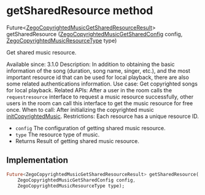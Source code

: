 


# getSharedResource method








Future&lt;[ZegoCopyrightedMusicGetSharedResourceResult](../../zego_uikit_prebuilt_live_audio_room/ZegoCopyrightedMusicGetSharedResourceResult-class.md)> getSharedResource
([ZegoCopyrightedMusicGetSharedConfig](../../zego_uikit_prebuilt_live_audio_room/ZegoCopyrightedMusicGetSharedConfig-class.md) config, [ZegoCopyrightedMusicResourceType](../../zego_uikit_prebuilt_live_audio_room/ZegoCopyrightedMusicResourceType.md) type)





<p>Get shared music resource.</p>
<p>Available since: 3.1.0
Description: In addition to obtaining the basic information of the song (duration, song name, singer, etc.), and the most important resource id that can be used for local playback, there are also some related authentications information.
Use case: Get copyrighted songs for local playback.
Related APIs: After a user in the room calls the <code>requestresource</code> interface to request a music resource successfully, other users in the room can call this interface to get the music resource for free once.
When to call: After initializing the copyrighted music <a href="../../zego_uikit_prebuilt_live_audio_room/ZegoCopyrightedMusic/initCopyrightedMusic.md">initCopyrightedMusic</a>.
Restrictions: Each resource has a unique resource ID.</p>
<ul>
<li><code>config</code> The configuration of getting shared music resource.</li>
<li><code>type</code> The resource type of music.</li>
<li>Returns Result of getting shared music resource.</li>
</ul>



## Implementation

```dart
Future<ZegoCopyrightedMusicGetSharedResourceResult> getSharedResource(
    ZegoCopyrightedMusicGetSharedConfig config,
    ZegoCopyrightedMusicResourceType type);
```







